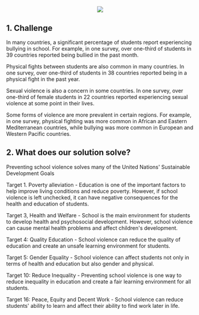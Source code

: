 # <div style="text-align:center"><img src ="..." /></div>

## 1. Challenge

In many countries, a significant percentage of students report experiencing bullying in school. 
For example, in one survey, over one-third of students in 39 countries reported being bullied in the past month.

Physical fights between students are also common in many countries. 
In one survey, over one-third of students in 38 countries reported being in a physical fight in the past year.

Sexual violence is also a concern in some countries. 
In one survey, over one-third of female students in 22 countries reported experiencing sexual violence at some point in their lives.

Some forms of violence are more prevalent in certain regions. 
For example, in one survey, physical fighting was more common in African and Eastern Mediterranean countries, 
while bullying was more common in European and Western Pacific countries.

## 2. What does our solution solve?

Preventing school violence solves many of the United Nations' Sustainable Development Goals

Target 1. Poverty alleviation - Education is one of the important factors to help improve living conditions and reduce poverty. However, if school violence is left unchecked, it can have negative consequences for the health and education of students.

Target 3, Health and Welfare - School is the main environment for students to develop health and psychosocial development. However, school violence can cause mental health problems and affect children's development.

Target 4: Quality Education - School violence can reduce the quality of education and create an unsafe learning environment for students.

Target 5: Gender Equality - School violence can affect students not only in terms of health and education but also gender and physical.

Target 10: Reduce Inequality - Preventing school violence is one way to reduce inequality in education and create a fair learning environment for all students.

Target 16: Peace, Equity and Decent Work - School violence can reduce students' ability to learn and affect their ability to find work later in life.

